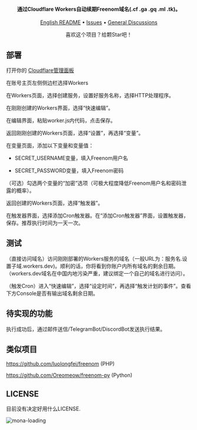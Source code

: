 
<h4 align="center">通过Cloudflare Workers自动续期Freenom域名(.cf .ga .gq .ml .tk)。</h4>

<p align="center">
  <a href="https://github.com/PencilNavigator/Freenom-Workers/blob/main/README_EN.md">English README</a>
  •
  <a href="https://github.com/Atlas-OS/Atlas/wiki/1.-FAQ#contents">Issues</a>
  •
  <a href="https://github.com/PencilNavigator/Freenom-Workers/discussions" target="_blank">General Discussions</a>
</p>
<p align="center">
 喜欢这个项目？给颗Star吧！
</p>

## 部署

打开你的 [Cloudflare管理面板](https://dash.cloudflare.com)


在账号主页左侧侧边栏选择Workers


在Workers页面，选择创建服务，设置好服务名称，选择HTTP处理程序。


在刚刚创建的Workers界面，选择“快速编辑”。


在编辑界面，粘贴worker.js内代码，点击保存。


返回刚刚创建的Workers页面，选择“设置”，再选择“变量”。


在变量页面，添加以下变量和变量值：

- SECRET_USERNAME变量，填入Freenom用户名

- SECRET_PASSWORD变量，填入Freenom密码


（可选）勾选两个变量的“加密”选项（可极大程度降低Freenom用户名和密码泄露的概率）。


返回创建的Workers页面，选择“触发器”。


在触发器界面，选择添加Cron触发器。在“添加Cron触发器”界面，设置触发器，保存。推荐执行时间为一天一次。


## 测试

（直接访问域名）访问刚刚部署的Workers服务的域名（一般URL为：服务名.设置子域.workers.dev)。顺利的话，你将看到你账户内所有域名的剩余日期。（workers.dev域名在中国内地污染严重，建议绑定一个自己的域名进行访问）。


（触发Cron）进入“快速编辑”，选择“设定时间”，再选择“触发计划的事件”。查看下方Console是否有输出域名剩余日期。

## 待实现的功能
执行成功后，通过邮件送信/TelegramBot/DiscordBot发送执行结果。


## 类似项目
https://github.com/luolongfei/freenom (PHP)

https://github.com/Oreomeow/freenom-py (Python)


## LICENSE
目前没有决定好用什么LICENSE.

![mona-loading](https://github.githubassets.com/images/mona-loading-dark.gif)
